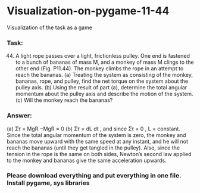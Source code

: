 # Visualization-on-pygame-11-44
Visualization of the task as a game

### Task: 
44. A light rope passes over a light,
frictionless pulley. One end is fastened
to a bunch of bananas of
mass M, and a monkey of mass M
clings to the other end (Fig. P11.44).
The monkey climbs the rope in
an attempt to reach the bananas.
(a) Treating the system as consisting
of the monkey, bananas, rope,
and pulley, find the net torque on
the system about the pulley axis.
(b) Using the result of part (a),
determine the total angular momentum
about the pulley axis and describe the motion of
the system. (c) Will the monkey reach the bananas?

### Answer:
(a) Στ = MgR −MgR = 0
(b) Στ = dL
dt
, and since Στ = 0 , L = constant.
Since the total angular momentum of the system is zero, the
monkey and bananas move upward with the same speed
at any instant, and he will not reach the bananas (until they
get tangled in the pulley). Also, since the tension in the rope is
the same on both sides, Newton’s second law applied to the
monkey and bananas give the same acceleration upwards.


### Please download everything and put everything in one file. Install pygame, sys libraries
